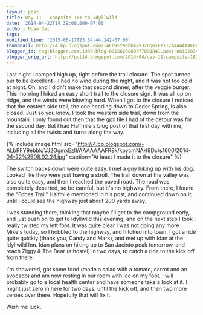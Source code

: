 ```yaml
---
layout: post
title: Day 11 - campsite 161 to Idyllwild
date: '2014-04-22T14:39:00.000-07:00'
author: Noam Gal
tags:
modified_time: '2015-06-17T23:54:44.142-07:00'
thumbnail: http://4.bp.blogspot.com/-ALbRFY9ebbk/VJ2GgmxEzII/AAAAAAAFR8k/kpycmNAH9Dc/s72-c/2014-04-22%2B08.02.24.jpg
blogger_id: tag:blogger.com,1999:blog-8715620883377891841.post-8010287442718598062
blogger_orig_url: http://pct14.blogspot.com/2014/04/day-11-campsite-161-to-idyllwild.html
---
```

Last night I camped high up, right before the trail closure. The spot turned our to be excellent - I had no wind during the night, and it was not too cold at night. Oh, and I didn't make that second dinner, after the veggie burger. This morning I hiked an easy short trail to the closure sign. It was all up on ridge, and the winds were blowing hard. When I got to the closure I noticed that the eastern side trail, the one heading down to Ceder Spring, is also closed. Just so you know. I took the western side trail, down from the mountain. I only found out then that the gpx file I had of the detour was for the second day. But I had Halfmile's blog post of that first day with me, including all the twists and turns along the way.

{% include image.html src="http://4.bp.blogspot.com/-ALbRFY9ebbk/VJ2GgmxEzII/AAAAAAAFR8k/kpycmNAH9Dc/s1600/2014-04-22%2B08.02.24.jpg" caption="At least I made it to the closure" %}

The switch backs down were quite easy. I met a guy hiking up with his dog. Looked like they were just having a stroll. The trail down at the valley was also quite easy, and then I reached the paved road. The road was completely deserted, so be careful, but it's no highway. From there, I found the "Fobes Trail" Halfmile mentioned in his post, and continued down on it, until I could see the highway just about 200 yards away.

I was standing there, thinking that maybe I'll get to the campground early, and just push on to get to Idyllwild this evening, and on the next step I took I really twisted my left foot. It was quite clear I was not doing any more Mike's today, so I hobbled to the highway, and hitched into town. I got a ride quite quickly (thank you, Candy and Mark), and met up with Idan at the Idyllwild Inn. Idan plans on hiking up to San Jacinto peak tomorrow, and reach Ziggy & The Bear (a hostel) in two days, to catch a ride to the kick off from there.

I'm showered, got some food (made a salad with a tomato, carrot and an avocado) and am now resting in our room with ice on my foot. I will probably go to a local health center and have someone take a look at it. I might just zero in here for two days, until the kick off, and then two more zeroes over there. Hopefully that will fix it.

Wish me luck.
